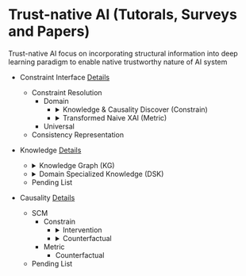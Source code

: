 # Trust-native AI (Tutorals, Surveys and Papers)
Trust-native AI focus on incorporating structural information into deep learning paradigm to enable native trustworthy nature of AI system

* Constraint Interface [Details](ConstraintInterface.md "The interface for trust-Native-AI framework to obtain domain-specific or universal trustworthy constraints, providing consistency representation, constraint resolution and other functions")
  * Constraint Resolution
    * Domain
      * <details><summary>Knowledge & Causality Discover (Constrain)</summary>
         - Knowledge form Neural Language<br>
         - Knowledge Graph Discover<br>
         - Causality Discover
        </details>
      * <details><summary>Transformed Naive XAI (Metric)</summary>
         - 
        </details>
    * Universal
  * Consistency Representation

* Knowledge [Details](Knowledge.md "As one of the base solutions of the trust-Native-AI framework, providing solutions for different forms of knowledge as 'Constrain' and 'Metric' in the trustworthy AI process")
  * <details><summary>Knowledge Graph (KG)</summary>
     - Constrain<br>
     - Metric
    </details>
  * <details><summary>Domain Specialized Knowledge (DSK)</summary>
     - Constrain
    </details>
  * Pending List

* Causality [Details](Causality.md "As one of the base solutions for the trust-Native-AI framework, providing solutions for introducing causal inference methods and structural causation into the deep learning process")
  * SCM
    * Constrain
      * <details><summary>Intervention</summary>
         - Deconfounder<br>
         - Track prediction & Reasoning
        </details>
      * <details><summary>Counterfactual</summary>
         - 
        </details>
    * Metric
      * Counterfactual
  * Pending List
